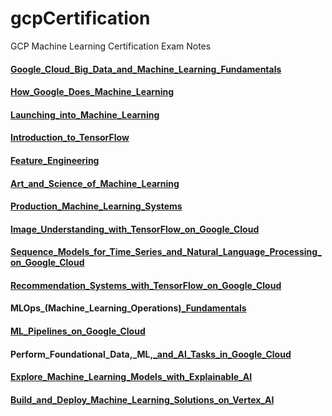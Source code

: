 # gcpCertification
GCP Machine Learning Certification Exam Notes

#### [Google_Cloud_Big_Data_and_Machine_Learning_Fundamentals](/Google_Cloud_Big_Data_and_Machine_Learning_Fundamentals/notes.md)

#### [How_Google_Does_Machine_Learning](/How_Google_Does_Machine_Learning/notes.md)

#### [Launching_into_Machine_Learning](/Launching_into_Machine_Learning/notes.md)

#### [Introduction_to_TensorFlow](/Introduction_to_TensorFlow/notes.md)

#### [Feature_Engineering](/Feature_Engineering/notes.md)

#### [Art_and_Science_of_Machine_Learning](/Art_and_Science_of_Machine_Learning/notes.md)

#### [Production_Machine_Learning_Systems](/Production_Machine_Learning_Systems/notes.md)

#### [Image_Understanding_with_TensorFlow_on_Google_Cloud](/Image_Understanding_with_TensorFlow_on_Google_Cloud/notes.md)

#### [Sequence_Models_for_Time_Series_and_Natural_Language_Processing_on_Google_Cloud](/Sequence_Models_for_Time_Series_and_Natural_Language_Processing_on_Google_Cloud/notes.md)

#### [Recommendation_Systems_with_TensorFlow_on_Google_Cloud](/Recommendation_Systems_with_TensorFlow_on_Google_Cloud/notes.md)

#### MLOps_(Machine_Learning_Operations)[_Fundamentals](/LOps_(Machine_Learning_Operations)[_Fundamentals/notes.md)

#### [ML_Pipelines_on_Google_Cloud](/ML_Pipelines_on_Google_Cloud/notes.md)

#### Perform_Foundational_Data,_ML,[_and_AI_Tasks_in_Google_Cloud](/erform_Foundational_Data,_ML,[_and_AI_Tasks_in_Google_Cloud/notes.md)

#### [Explore_Machine_Learning_Models_with_Explainable_AI](/Explore_Machine_Learning_Models_with_Explainable_AI/notes.md)

#### [Build_and_Deploy_Machine_Learning_Solutions_on_Vertex_AI](/Build_and_Deploy_Machine_Learning_Solutions_on_Vertex_AI/notes.md)
